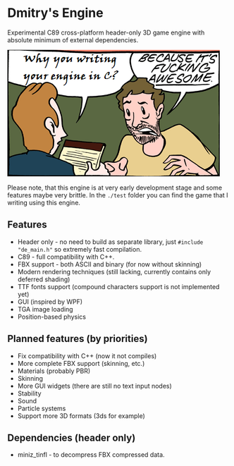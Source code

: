 # Dmitry's Engine

Experimental C89 cross-platform header-only 3D game engine with absolute minimum of external dependencies.

![Why](pics/why.png?raw=true "Why")

Please note, that this engine is at very early development stage and some features maybe very brittle. In the `./test` folder you can find the game that I writing using this engine.

## Features
- Header only - no need to build as separate library, just `#include "de_main.h"` so extremely fast compilation.
- C89 - full compatibility with C++.
- FBX support - both ASCII and binary (for now without skinning)
- Modern rendering techniques (still lacking, currently contains only deferred shading)
- TTF fonts support (compound characters support is not implemented yet)
- GUI (inspired by WPF)
- TGA image loading
- Position-based physics

## Planned features (by priorities)
- Fix compatibility with C++ (now it not compiles)
- More complete FBX support (skinning, etc.)
- Materials (probably PBR)
- Skinning
- More GUI widgets (there are still no text input nodes)
- Stability
- Sound 
- Particle systems
- Support more 3D formats (3ds for example)

## Dependencies (header only)
- miniz_tinfl - to decompress FBX compressed data.
